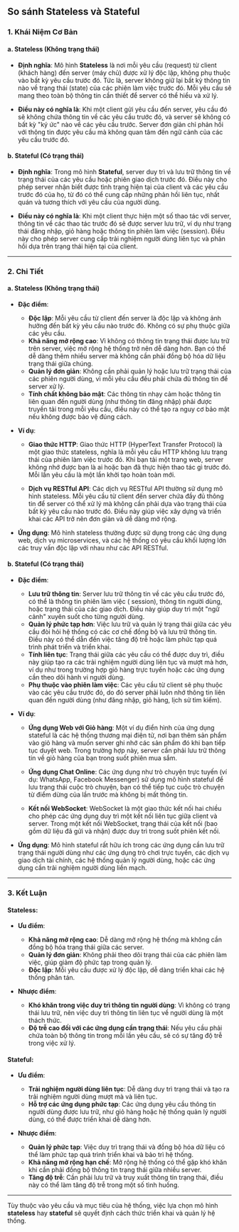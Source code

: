 ## So sánh Stateless và Stateful

### 1. **Khái Niệm Cơ Bản**

#### a. **Stateless (Không trạng thái)**

- **Định nghĩa**: Mô hình **Stateless** là nơi mỗi yêu cầu (request) từ client (khách hàng) đến server (máy chủ) được xử
  lý độc lập, không phụ thuộc vào bất kỳ yêu cầu trước đó. Tức là, server không giữ lại bất kỳ thông tin nào về trạng
  thái (state) của các phiên làm việc trước đó. Mỗi yêu cầu sẽ mang theo toàn bộ thông tin cần thiết để server có thể
  hiểu và xử lý.

- **Điều này có nghĩa là**: Khi một client gửi yêu cầu đến server, yêu cầu đó sẽ không chứa thông tin về các yêu cầu
  trước đó, và server sẽ không có bất kỳ "ký ức" nào về các yêu cầu trước. Server đơn giản chỉ phản hồi với thông tin
  được yêu cầu mà không quan tâm đến ngữ cảnh của các yêu cầu trước đó.

#### b. **Stateful (Có trạng thái)**

- **Định nghĩa**: Trong mô hình **Stateful**, server duy trì và lưu trữ thông tin về trạng thái của các yêu cầu hoặc
  phiên giao dịch trước đó. Điều này cho phép server nhận biết được tình trạng hiện tại của client và các yêu cầu trước
  đó của họ, từ đó có thể cung cấp những phản hồi liên tục, nhất quán và tương thích với yêu cầu của người dùng.

- **Điều này có nghĩa là**: Khi một client thực hiện một số thao tác với server, thông tin về các thao tác trước đó sẽ
  được server lưu trữ, ví dụ như trạng thái đăng nhập, giỏ hàng hoặc thông tin phiên làm việc (session). Điều này cho
  phép server cung cấp trải nghiệm người dùng liên tục và phản hồi dựa trên trạng thái hiện tại của client.

---

### 2. **Chi Tiết**

#### a. **Stateless (Không trạng thái)**

- **Đặc điểm**:

    - **Độc lập**: Mỗi yêu cầu từ client đến server là độc lập và không ảnh hưởng đến bất kỳ yêu cầu nào trước đó. Không
      có sự phụ thuộc giữa các yêu cầu.
    - **Khả năng mở rộng cao**: Vì không có thông tin trạng thái được lưu trữ trên server, việc mở rộng hệ thống trở nên
      dễ dàng hơn. Bạn có thể dễ dàng thêm nhiều server mà không cần phải đồng bộ hóa dữ liệu trạng thái giữa chúng.
    - **Quản lý đơn giản**: Không cần phải quản lý hoặc lưu trữ trạng thái của các phiên người dùng, vì mỗi yêu cầu đều
      phải chứa đủ thông tin để server xử lý.
    - **Tính chất không bảo mật**: Các thông tin nhạy cảm hoặc thông tin liên quan đến người dùng (như thông tin đăng
      nhập) phải được truyền tải trong mỗi yêu cầu, điều này có thể tạo ra nguy cơ bảo mật nếu không được bảo vệ đúng
      cách.

- **Ví dụ**:

    - **Giao thức HTTP**: Giao thức HTTP (HyperText Transfer Protocol) là một giao thức stateless, nghĩa là mỗi yêu cầu
      HTTP không lưu trạng thái của phiên làm việc trước đó. Khi bạn tải một trang web, server không nhớ được bạn là ai
      hoặc bạn đã thực hiện thao tác gì trước đó. Mỗi lần yêu cầu là một lần khởi tạo hoàn toàn mới.

    - **Dịch vụ RESTful API**: Các dịch vụ RESTful API thường sử dụng mô hình stateless. Mỗi yêu cầu từ client đến
      server chứa đầy đủ thông tin để server có thể xử lý mà không cần phải dựa vào trạng thái của bất kỳ yêu cầu nào
      trước đó. Điều này giúp việc xây dựng và triển khai các API trở nên đơn giản và dễ dàng mở rộng.

- **Ứng dụng**: Mô hình stateless thường được sử dụng trong các ứng dụng web, dịch vụ microservices, và các hệ thống có
  yêu cầu khối lượng lớn các truy vấn độc lập với nhau như các API RESTful.

#### b. **Stateful (Có trạng thái)**

- **Đặc điểm**:

    - **Lưu trữ thông tin**: Server lưu trữ thông tin về các yêu cầu trước đó, có thể là thông tin phiên làm việc (
      session), thông tin người dùng, hoặc trạng thái của các giao dịch. Điều này giúp duy trì một "ngữ cảnh" xuyên suốt
      cho từng người dùng.
    - **Quản lý phức tạp hơn**: Việc lưu trữ và quản lý trạng thái giữa các yêu cầu đòi hỏi hệ thống có các cơ chế đồng
      bộ và lưu trữ thông tin. Điều này có thể dẫn đến việc tăng độ trễ hoặc làm phức tạp quá trình phát triển và triển
      khai.
    - **Tính liên tục**: Trạng thái giữa các yêu cầu có thể được duy trì, điều này giúp tạo ra các trải nghiệm người
      dùng liên tục và mượt mà hơn, ví dụ như trong trường hợp giỏ hàng trực tuyến hoặc các ứng dụng cần theo dõi hành
      vi người dùng.
    - **Phụ thuộc vào phiên làm việc**: Các yêu cầu từ client sẽ phụ thuộc vào các yêu cầu trước đó, do đó server phải
      luôn nhớ thông tin liên quan đến người dùng (như đăng nhập, giỏ hàng, lịch sử tìm kiếm).

- **Ví dụ**:

    - **Ứng dụng Web với Giỏ hàng**: Một ví dụ điển hình của ứng dụng stateful là các hệ thống thương mại điện tử, nơi
      bạn thêm sản phẩm vào giỏ hàng và muốn server ghi nhớ các sản phẩm đó khi bạn tiếp tục duyệt web. Trong trường hợp
      này, server cần phải lưu trữ thông tin về giỏ hàng của bạn trong suốt phiên mua sắm.

    - **Ứng dụng Chat Online**: Các ứng dụng như trò chuyện trực tuyến (ví dụ: WhatsApp, Facebook Messenger) sử dụng mô
      hình stateful để lưu trạng thái cuộc trò chuyện, bạn có thể tiếp tục cuộc trò chuyện từ điểm dừng của lần trước mà
      không bị mất thông tin.

    - **Kết nối WebSocket**: WebSocket là một giao thức kết nối hai chiều cho phép các ứng dụng duy trì một kết nối liên
      tục giữa client và server. Trong một kết nối WebSocket, trạng thái của kết nối (bao gồm dữ liệu đã gửi và nhận)
      được duy trì trong suốt phiên kết nối.

- **Ứng dụng**: Mô hình stateful rất hữu ích trong các ứng dụng cần lưu trữ trạng thái người dùng như các ứng dụng trò
  chơi trực tuyến, các dịch vụ giao dịch tài chính, các hệ thống quản lý người dùng, hoặc các ứng dụng cần trải nghiệm
  người dùng liền mạch.

---

### 3. **Kết Luận**

#### **Stateless**:

- **Ưu điểm**:
    - **Khả năng mở rộng cao**: Dễ dàng mở rộng hệ thống mà không cần đồng bộ hóa trạng thái giữa các server.
    - **Quản lý đơn giản**: Không phải theo dõi trạng thái của các phiên làm việc, giúp giảm độ phức tạp trong quản lý.
    - **Độc lập**: Mỗi yêu cầu được xử lý độc lập, dễ dàng triển khai các hệ thống phân tán.

- **Nhược điểm**:
    - **Khó khăn trong việc duy trì thông tin người dùng**: Vì không có trạng thái lưu trữ, nên việc duy trì thông tin
      liên tục về người dùng là một thách thức.
    - **Độ trễ cao đối với các ứng dụng cần trạng thái**: Nếu yêu cầu phải chứa toàn bộ thông tin trong mỗi lần yêu cầu,
      sẽ có sự tăng độ trễ trong việc xử lý.

#### **Stateful**:

- **Ưu điểm**:
    - **Trải nghiệm người dùng liên tục**: Dễ dàng duy trì trạng thái và tạo ra trải nghiệm người dùng mượt mà và liên
      tục.
    - **Hỗ trợ các ứng dụng phức tạp**: Các ứng dụng yêu cầu thông tin người dùng được lưu trữ, như giỏ hàng hoặc hệ
      thống quản lý người dùng, có thể được triển khai dễ dàng hơn.

- **Nhược điểm**:
    - **Quản lý phức tạp**: Việc duy trì trạng thái và đồng bộ hóa dữ liệu có thể làm phức tạp quá trình triển khai và
      bảo trì hệ thống.
    - **Khả năng mở rộng hạn chế**: Mở rộng hệ thống có thể gặp khó khăn khi cần phải đồng bộ thông tin trạng thái giữa
      nhiều server.
    - **Tăng độ trễ**: Cần phải lưu trữ và truy xuất thông tin trạng thái, điều này có thể làm tăng độ trễ trong một số
      tình huống.

---

Tùy thuộc vào yêu cầu và mục tiêu của hệ thống, việc lựa chọn mô hình **stateless** hay **stateful** sẽ quyết định cách
thức triển khai và quản lý hệ thống.
